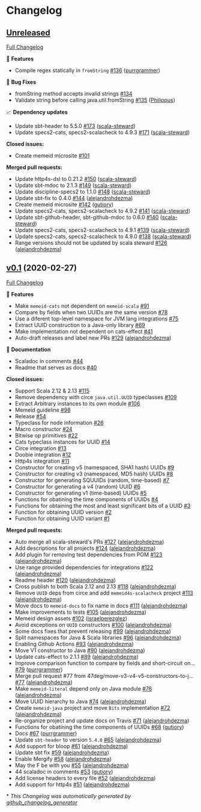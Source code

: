 # Changelog

## [Unreleased](https://github.com/47degrees/memeid/tree/HEAD)

[Full Changelog](https://github.com/47degrees/memeid/compare/v0.1...HEAD)

🚀 **Features**

- Compile regex statically in `fromString` [\#136](https://github.com/47degrees/memeid/pull/136) ([purrgrammer](https://github.com/purrgrammer))

🐛 **Bug Fixes**

- fromString method accepts invalid strings [\#134](https://github.com/47degrees/memeid/issues/134)
- Validate string before calling java.util.fromString [\#135](https://github.com/47degrees/memeid/pull/135) ([Philippus](https://github.com/Philippus))

📈 **Dependency updates**

- Update sbt-header to 5.5.0 [\#173](https://github.com/47degrees/memeid/pull/173) ([scala-steward](https://github.com/scala-steward))
- Update specs2-cats, specs2-scalacheck to 4.9.3 [\#171](https://github.com/47degrees/memeid/pull/171) ([scala-steward](https://github.com/scala-steward))

**Closed issues:**

- Create memeid microsite [\#101](https://github.com/47degrees/memeid/issues/101)

**Merged pull requests:**

- Update http4s-dsl to 0.21.2 [\#150](https://github.com/47degrees/memeid/pull/150) ([scala-steward](https://github.com/scala-steward))
- Update sbt-mdoc to 2.1.3 [\#149](https://github.com/47degrees/memeid/pull/149) ([scala-steward](https://github.com/scala-steward))
- Update discipline-specs2 to 1.1.0 [\#148](https://github.com/47degrees/memeid/pull/148) ([scala-steward](https://github.com/scala-steward))
- Update sbt-fix to 0.4.0 [\#144](https://github.com/47degrees/memeid/pull/144) ([alejandrohdezma](https://github.com/alejandrohdezma))
- Create memeid microsite [\#142](https://github.com/47degrees/memeid/pull/142) ([gutiory](https://github.com/gutiory))
- Update specs2-cats, specs2-scalacheck to 4.9.2 [\#141](https://github.com/47degrees/memeid/pull/141) ([scala-steward](https://github.com/scala-steward))
- Update sbt-github-header, sbt-github-mdoc to 0.6.0 [\#140](https://github.com/47degrees/memeid/pull/140) ([scala-steward](https://github.com/scala-steward))
- Update specs2-cats, specs2-scalacheck to 4.9.1 [\#139](https://github.com/47degrees/memeid/pull/139) ([scala-steward](https://github.com/scala-steward))
- Update specs2-cats, specs2-scalacheck to 4.9.0 [\#138](https://github.com/47degrees/memeid/pull/138) ([scala-steward](https://github.com/scala-steward))
- Range versions should not be updated by scala steward [\#126](https://github.com/47degrees/memeid/pull/126) ([alejandrohdezma](https://github.com/alejandrohdezma))

## [v0.1](https://github.com/47degrees/memeid/tree/v0.1) (2020-02-27)

[Full Changelog](https://github.com/47degrees/memeid/compare/c0825e89fa9430e420b533a1e37e6ae78b02ee96...v0.1)

🚀 **Features**

- Make `memeid-cats` not dependent on `memeid-scala` [\#91](https://github.com/47degrees/memeid/issues/91)
- Compare by fields when two UUIDs are the same version [\#78](https://github.com/47degrees/memeid/issues/78)
- Use a diferent top-level namespace for JVM lang integrations [\#75](https://github.com/47degrees/memeid/issues/75)
- Extract UUID construction to a Java-only library [\#69](https://github.com/47degrees/memeid/issues/69)
- Make implementation not dependent on cats-effect [\#41](https://github.com/47degrees/memeid/issues/41)
- Auto-draft releases and label new PRs [\#129](https://github.com/47degrees/memeid/pull/129) ([alejandrohdezma](https://github.com/alejandrohdezma))

📘 **Documentation**

- Scaladoc in comments [\#44](https://github.com/47degrees/memeid/issues/44)
- Readme that serves as docs [\#40](https://github.com/47degrees/memeid/issues/40)

**Closed issues:**

- Support Scala 2.12 & 2.13 [\#115](https://github.com/47degrees/memeid/issues/115)
- Remove dependency with circe `java.util.UUID` typeclasses [\#109](https://github.com/47degrees/memeid/issues/109)
- Extract Arbitrary instances to its own module [\#106](https://github.com/47degrees/memeid/issues/106)
- Memeid guideline [\#98](https://github.com/47degrees/memeid/issues/98)
- Release  [\#54](https://github.com/47degrees/memeid/issues/54)
- Typeclass for node information [\#26](https://github.com/47degrees/memeid/issues/26)
- Macro constructor [\#24](https://github.com/47degrees/memeid/issues/24)
- Bitwise op primitives [\#22](https://github.com/47degrees/memeid/issues/22)
- Cats typeclass instances for UUID [\#14](https://github.com/47degrees/memeid/issues/14)
- Circe integration [\#13](https://github.com/47degrees/memeid/issues/13)
- Doobie integration [\#12](https://github.com/47degrees/memeid/issues/12)
- Http4s integration [\#11](https://github.com/47degrees/memeid/issues/11)
- Constructor for creating v5 \(namespaced, SHA1 hash\) UUIDs [\#9](https://github.com/47degrees/memeid/issues/9)
- Constructor for creating v3 \(namespaced, MD5 hash\) UUIDs [\#8](https://github.com/47degrees/memeid/issues/8)
- Constructor for generating SQUUIDs \(random, time-based\) [\#7](https://github.com/47degrees/memeid/issues/7)
- Constructor for generating a v4 \(random\) UUID [\#6](https://github.com/47degrees/memeid/issues/6)
- Constructor for generating v1 \(time-based\) UUIDs [\#5](https://github.com/47degrees/memeid/issues/5)
- Functions for obatining the time components of UUIDs [\#4](https://github.com/47degrees/memeid/issues/4)
- Functions for obtaining the most and least significant bits of a UUID [\#3](https://github.com/47degrees/memeid/issues/3)
- Function for obtaining UUID version [\#2](https://github.com/47degrees/memeid/issues/2)
- Function for obtaining UUID variant [\#1](https://github.com/47degrees/memeid/issues/1)

**Merged pull requests:**

- Auto merge all scala-steward's PRs [\#127](https://github.com/47degrees/memeid/pull/127) ([alejandrohdezma](https://github.com/alejandrohdezma))
- Add descriptions for all projects [\#124](https://github.com/47degrees/memeid/pull/124) ([alejandrohdezma](https://github.com/alejandrohdezma))
- Add plugin for removing test dependencies from POM [\#123](https://github.com/47degrees/memeid/pull/123) ([alejandrohdezma](https://github.com/alejandrohdezma))
- Use range provided dependencies for integrations [\#122](https://github.com/47degrees/memeid/pull/122) ([alejandrohdezma](https://github.com/alejandrohdezma))
- Readme header [\#120](https://github.com/47degrees/memeid/pull/120) ([alejandrohdezma](https://github.com/alejandrohdezma))
- Cross publish to both Scala 2.12 and 2.13 [\#118](https://github.com/47degrees/memeid/pull/118) ([alejandrohdezma](https://github.com/alejandrohdezma))
- Remove `UUID` deps from circe and add `memeid4s-scalacheck` project [\#113](https://github.com/47degrees/memeid/pull/113) ([alejandrohdezma](https://github.com/alejandrohdezma))
- Move docs to `memeid-docs` to fix name in docs [\#111](https://github.com/47degrees/memeid/pull/111) ([alejandrohdezma](https://github.com/alejandrohdezma))
- Make improvements to tests [\#105](https://github.com/47degrees/memeid/pull/105) ([alejandrohdezma](https://github.com/alejandrohdezma))
- Memeid design assets [\#102](https://github.com/47degrees/memeid/pull/102) ([israelperezglez](https://github.com/israelperezglez))
- Avoid exceptions on `UUID` constructors [\#100](https://github.com/47degrees/memeid/pull/100) ([alejandrohdezma](https://github.com/alejandrohdezma))
- Some docs fixes that prevent releasing [\#99](https://github.com/47degrees/memeid/pull/99) ([alejandrohdezma](https://github.com/alejandrohdezma))
- Split namespaces for Java & Scala libraries [\#96](https://github.com/47degrees/memeid/pull/96) ([alejandrohdezma](https://github.com/alejandrohdezma))
- Enabling Github Actions [\#93](https://github.com/47degrees/memeid/pull/93) ([alejandrohdezma](https://github.com/alejandrohdezma))
- Move V1 constructor to Java [\#90](https://github.com/47degrees/memeid/pull/90) ([alejandrohdezma](https://github.com/alejandrohdezma))
- Update cats-effect to 2.1.1 [\#89](https://github.com/47degrees/memeid/pull/89) ([alejandrohdezma](https://github.com/alejandrohdezma))
- Improve comparison function to compare by fields and short-circuit on… [\#79](https://github.com/47degrees/memeid/pull/79) ([purrgrammer](https://github.com/purrgrammer))
- Merge pull request \#77 from 47deg/move-v3-v4-v5-constructors-to-j… [\#77](https://github.com/47degrees/memeid/pull/77) ([alejandrohdezma](https://github.com/alejandrohdezma))
- Make `memeid-literal` depend only on Java module [\#76](https://github.com/47degrees/memeid/pull/76) ([alejandrohdezma](https://github.com/alejandrohdezma))
- Move UUID hierarchy to Java [\#74](https://github.com/47degrees/memeid/pull/74) ([alejandrohdezma](https://github.com/alejandrohdezma))
- Create `memeid-java` project and move `Bits` implementation [\#72](https://github.com/47degrees/memeid/pull/72) ([alejandrohdezma](https://github.com/alejandrohdezma))
- Re-organize project and update docs on Travis [\#71](https://github.com/47degrees/memeid/pull/71) ([alejandrohdezma](https://github.com/alejandrohdezma))
- Functions for obatining the time components of UUIDs [\#68](https://github.com/47degrees/memeid/pull/68) ([gutiory](https://github.com/gutiory))
- Docs [\#67](https://github.com/47degrees/memeid/pull/67) ([purrgrammer](https://github.com/purrgrammer))
- Update `sbt-header` to version `5.4.0` [\#65](https://github.com/47degrees/memeid/pull/65) ([alejandrohdezma](https://github.com/alejandrohdezma))
- Add support for bloop [\#61](https://github.com/47degrees/memeid/pull/61) ([alejandrohdezma](https://github.com/alejandrohdezma))
- Update sbt fix [\#59](https://github.com/47degrees/memeid/pull/59) ([alejandrohdezma](https://github.com/alejandrohdezma))
- Enable Mergify [\#58](https://github.com/47degrees/memeid/pull/58) ([alejandrohdezma](https://github.com/alejandrohdezma))
- May the F be with you [\#55](https://github.com/47degrees/memeid/pull/55) ([alejandrohdezma](https://github.com/alejandrohdezma))
- 44 scaladoc in comments [\#53](https://github.com/47degrees/memeid/pull/53) ([gutiory](https://github.com/gutiory))
- Add license headers to every file [\#52](https://github.com/47degrees/memeid/pull/52) ([alejandrohdezma](https://github.com/alejandrohdezma))
- Add support for http4s [\#51](https://github.com/47degrees/memeid/pull/51) ([alejandrohdezma](https://github.com/alejandrohdezma))



\* *This Changelog was automatically generated by [github_changelog_generator](https://github.com/github-changelog-generator/github-changelog-generator)*
